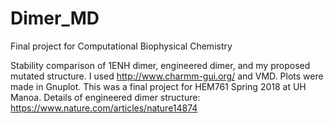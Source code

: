 # Dimer_MD
Final project for Computational Biophysical Chemistry

Stability comparison of 1ENH dimer, engineered dimer, and my proposed mutated structure. 
I used http://www.charmm-gui.org/ and VMD. Plots were made in Gnuplot.
This was a final project for HEM761 Spring 2018 at UH Manoa.
Details of engineered dimer structure: https://www.nature.com/articles/nature14874
